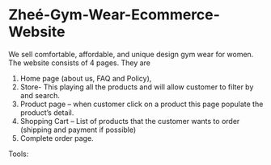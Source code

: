 # Zheé-Gym-Wear-Ecommerce-Website


We sell comfortable, affordable, and unique design gym wear for women. The website consists of 4 pages. They are 
1.	Home page (about us, FAQ and Policy), 
2.	Store- This playing all the products and will allow customer to filter by and search.
3.	Product page – when customer click on a product this page populate the product’s detail.
4.	Shopping Cart – List of products that the customer wants to order (shipping and payment if possible)
5.	Complete order page.


Tools:

